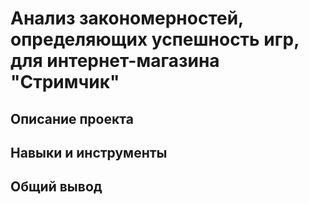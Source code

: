# Анализ закономерностей, определяющих успешность игр, для интернет-магазина "Стримчик"

## Описание проекта

## Навыки и инструменты

## Общий вывод

